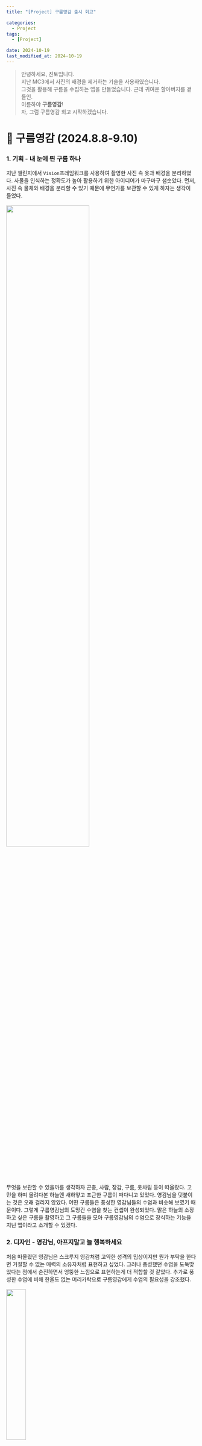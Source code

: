 ```yaml
---
title: "[Project] 구름영감 출시 회고"

categories:
  - Project
tags:
  - [Project]

date: 2024-10-19
last_modified_at: 2024-10-19
---
```


> 안녕하세요, 진토입니다.<br>
지난 MC3에서 사진의 배경을 제거하는 기술을 사용하였습니다.<br>
그것을 활용해 구름을 수집하는 앱을 만들었습니다. 근데 귀여운 할아버지를 곁들인.<br>
이름하야 **구름영감**! <br>
자, 그럼 구름영감 회고 시작하겠습니다.
> 

# 🌱 구름영감 (2024.8.8-9.10)

### 1. 기획 - 내 눈에 띈 구름 하나

지난 챌린지에서 `Vision`프레임워크를 사용하여 촬영한 사진 속 옷과 배경을 분리하였다. 사물을 인식하는 정확도가 높아 활용하기 위한 아이디어가 마구마구 샘솟았다. 먼저, 사진 속 물체와 배경을 분리할 수 있기 때문에 무언가를 보관할 수 있게 하자는 생각이 들었다. <br><br>
<img src="https://github.com/user-attachments/assets/9d514db1-142d-4d46-b6cb-142546db48de" align="center" width="66%"><br><br>
무엇을 보관할 수 있을까를 생각하자 곤충, 사람, 장갑, 구름, 옷차림 등이 떠올랐다. 고민을 하며 올려다본 하늘엔 새하얗고 포근한 구름이 떠다니고 있었다. 영감님을 덧붙이는 것은 오래 걸리지 않았다. 어떤 구름들은 풍성한 영감님들의 수염과 비슷해 보였기 때문이다. 그렇게 구름영감님의 도망간 수염을 찾는 컨셉이 완성되었다. 맑은 하늘의 소장하고 싶은 구름을 촬영하고 그 구름들을 모아 구름영감님의 수염으로 장식하는 기능을 지닌 앱이라고 소개할 수 있겠다.

### 2. 디자인 - 영감님, 아프지말고 늘 행복하세요

처음 떠올렸던 영감님은 스크루지 영감처럼 고약한 성격의 밉상이지만 뭔가 부탁을 한다면 거절할 수 없는 매력의 소유자처럼 표현하고 싶었다. 그러나 풍성했던 수염을 도둑맞았다는 점에서 순진하면서 엉뚱한 느낌으로 표현하는게 더 적합할 것 같았다. 추가로 풍성한 수염에 비해 한올도 없는 머리카락으로 구름영감에게 수염의 필요성을 강조했다.<br><br>
<img src="https://github.com/user-attachments/assets/b0ad2327-7f53-4e80-bf47-98f4a7b0bae8" align="center" width="32%"><br>
<br>
가장 신경을 쓴 것은 앱을 처음 실행하고 만나게 되는 온보딩 페이지이다. 나에게는 귀여운 아이디어이지만 구름과 수염의 연관관계가 유저에게는 직관적이지 않을 수 있어 온보딩을 통해 스토리를 자연스럽게 받아들이게 하고싶었다. 그래서 마치 게임 속 캐릭터가 말을 하는 것처럼 구현하였다. <br>
기본적인 동작은 앱 내에서 `카메라`로 구름을 촬영하여 `수염 보관함`에서 직접 영감님의 수염을 붙여볼 수 있다. 구름을 많이 수집할수록 영감님의 수염이 풍성해진다. 촬영한 구름과 더불어 함께 꾸밀 수 있는 `스킨` 같은 장식적인 요소를 더했다. 나만의 방식으로 꾸민 구름영감은 `공유`기능을 통해 친구들에게 공유하거나 저장할 수 있다.

### 3. 개발 - Yo soy el Sabio de las Nubes.

구조 설계는 유지보수성을 고려하여 UI와 비즈니스 로직의 분리하는 `MVVM 패턴`을 적용하였다.<br>
`Model`: 애플리케이션의 데이터 구조를 정의하며, 비즈니스 로직 및 네트워크 통신 등을 처리한다.<br>
`View`: 사용자 인터페이스(UI) 요소를 구성하며, 사용자와 상호작용하는 역할을 한다.<br>
`ViewModel`: View와 Model 사이의 중개자 역할을 하며, UI와 관련된 데이터를 가공하고 관리한다. View에서 발생하는 이벤트를 처리하고, Model에서 데이터를 가져와 View에 전달한다.<br>
데이터 저장방식은 `SwiftData`를 이용하여 수집하는 구름과 스킨들을 저장하였다. `SwiftData`는 SwiftUI와 긴밀하게 통합되어 있어 데이터 작업을 쉽게 할 수 있다는 장점이 있지만 iOS 17버전 이상의 기기에서만 사용 가능하다는 단점이 있다.<br>
앱 동작의 기본적인 로직은 다음과 같다.<br>
`BeardTrack` - 카메라를 사용해 구름을 촬영하고 `Vision`프레임워크를 이용해 불필요한 배경을 제거한다. 촬영된 사진에 따라 배경을 제거하지 못할 수도 있다. 이 경우에도 수염으로 사용할 수 있게 하였지만 정상 촬영된 구름과 결과화면에 차이를 두어 구현하였다. 촬영된 모든 사진은 결과화면에서 저장할 지를 선택할 수 있다.<br>
`BeardOverview` - 촬영된 구름을 저장할 경우 수염 보관함에 위치한다. 수염들을 선택하면 화면에 띄워지고 이를 `DragGesture`를 통해 움직임을 추가해 영감님의 얼굴에 나만의 방식으로 수염을 붙일 수 있다. 수염들의 위치를 초기화할 수 있고 각각 또는 전부 보관함에서 삭제할 수 있다.<br>
`BeardDesign` - 스킨과 같은 장식요소로 영감님을 꾸민다. 추후 다양한 스킨을 추가하고 해금시키는 요소로 발전시킬 계획이다.<br>
`Share` - 나만의 방식으로 꾸민 영감님을 공유하기 위해 `ShareLink`를 사용했다. `ShareLink`는 SwiftUI에서 콘텐츠를 공유할 수 있는 기능을 제공하는 구조체로 다양한 데이터를 쉽게 다른 앱이나 소셜 미디어로 공유할 수 있다.<br>
앱을 만든다면 한국 뿐 아닌 더 많은 유저를 만나고 싶다는 생각을 해왔다. iOS 앱에서 로컬라이징 구현을 위해 `Strings File` 혹은 `String Catalog`가 존재하고 나는 새로 생긴 `String Catalog` 방식을 사용하였다. `String Catalog` 파일이 생성된 상태에서 프로젝트를 빌드하면 Xcode에서 프로젝트의 텍스트들을 인식해서 키값을 자동으로 생성해준다. 자동으로 생성되지 않은 키값은 변수 및 파라미터의 타입을 `LocalizedStringKey`로 수정하여 빌드하면 자동으로 생성된다. 한국어를 기본 언어로 하고 영어와 스페인어의 로컬라이징을 진행하였다.<br>
<img src="https://github.com/user-attachments/assets/52c11be9-e6c2-43c2-8b7f-d716dee1b27f" align="center" width="66%"><br>
구현이 완료된 앱을 Xcode에서 `Archive`하여 App Store Connet로 옮겨 심사를 진행한다. 앱 홍보 이미지를 첨부하고 앱 정보를 입력하여 제출하면 심사 대기 상태가 된다. 하루 정도가 흘러 심사가 승인되지 않았다는 메일이 왔다. 앱 스토어 등록이 까다롭다는 이야기를 들어서 첫 시도에 큰 기대를 하지 않았다. 그럼에도 감사했던 점은 승인되지 않은 사유를 굉장히 상세하게 제공해주었다는 것이다. 예를 들어, 유저에게 카메라 권한을 받을 때의 이유를 자세히 적으라는 등의 사유였다.    

### 4. 결과 - 기획과 디자인을 명징하게 개발해낸 신랄하면서 처연한 구름영감
<img src="https://github.com/user-attachments/assets/4c46123b-2dc5-4be6-a6fd-8e1c16bb405b" align="center" width="32%"><br><br>
미승인 사유들을 수정하여 다시 심사를 신청했고 이틀이 되지않아 승인이 되었다는 메일이 왔다. 곧 바로 앱 스토어에서 내가 만든 앱을 확인할 수 있었다. 처음부터 끝까지 혼자 작업해 출시한 경우는 처음이었기에 구름영감은 내게 애착이 많이 가는 앱이다. 출시와 함께 끝이 나는 게 아니라 이제부터는 유저와 만날 수 있다는 것이 더욱이 기대가 되는 점이다. <br>
<img src="https://github.com/user-attachments/assets/f89cf327-d32d-4a53-a665-efb7916c6cc3" align="center"><br>
구름영감을 기획부터 디자인, 개발, 그리고 출시에 이르기까지의 과정은 큰 도전이자 배움의 연속이었다. 다양한 문제를 해결하며 기능을 구현하는 동안 실력과 자신감이 함께 성장했음을 느꼈다. 사용자 입장에서 더 나은 경험을 제공하기 위해 여러 번 수정하고 개선하면서 끈기와 창의성의 중요성을 다시금 깨달았다. 이 앱을 통해 얻은 모든 지식과 경험은 앞으로의 프로젝트에도 큰 자산이 될 것이라고 생각한다.

### 5. 이후 - 사용자 경험과 앱의 수익화의 상관관계
현재 기본으로 제공되고 있는 스킨의 종류를 더 다양화하여 사용자들이 선택의 폭을 넓힐 수 있도록 하고자 했다. 이를 통해 `인앱결제 시스템`을 도입하여 프리미엄 스킨을 구매할 수 있는 옵션을 제공하거나, `영상 시청 광고`를 통해 무료로 잠금 해제할 수 있는 기능을 추가하여 앱의 수익을 창출하고자 했다. 이렇게 함으로써 사용자 경험을 높이는 동시에 앱의 수익 구조를 강화하려고 했다.<br>
<p align="center">
<img src="https://github.com/user-attachments/assets/cad24f22-b930-4121-8d71-0e378755003e" align="center" width="32%">
<img src="https://github.com/user-attachments/assets/b2c2bd7e-07b5-487b-9006-d043c9eae9e1" align="center" width="32%">
</p>
<br> 
기존 방식은 `영상 시청 광고`를 통해 스킨을 개수만큼만 잠금 해제할 수 있어 광고 시청 횟수에 제한이 있었다. 이를 개선하기 위해 광고를 보면 포인트를 획득하고, 그 포인트로 스킨을 잠금 해제하는 방식으로 변경하였다. 포인트 획득 시 랜덤 요소를 추가해 여러 번 시도하도록 하여 광고 수익을 증대하였다. 또한, 광고만 제공하는 것이 사용자에게 부담이 될 수 있어, 매일 출석할 때 무료 포인트를 제공하는 시스템을 추가하였다.<br>
앱 스토어 바로가기 - [‎구름영감](https://apps.apple.com/kr/app/%EA%B5%AC%EB%A6%84%EC%98%81%EA%B0%90/id6636475497)
